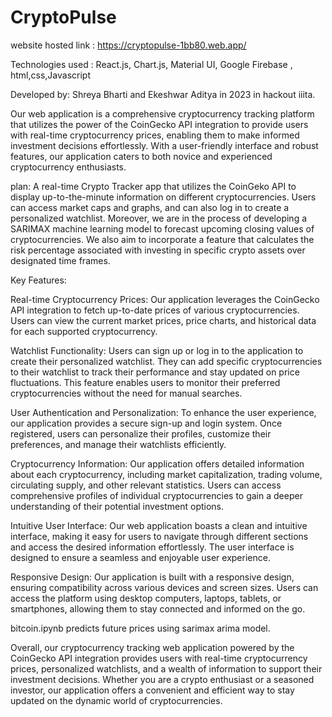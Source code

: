 # CryptoPulse

website hosted link :  https://cryptopulse-1bb80.web.app/   
 
Technologies used : React.js, Chart.js, Material UI, Google Firebase , html,css,Javascript

Developed by: Shreya Bharti and Ekeshwar Aditya in 2023 in hackout iiita.

Our web application is a comprehensive cryptocurrency tracking platform that utilizes the power of the CoinGecko API integration to provide users with real-time cryptocurrency prices, enabling them to make informed investment decisions effortlessly. With a user-friendly interface and robust features, our application caters to both novice and experienced cryptocurrency enthusiasts.


plan: A real-time Crypto Tracker app that utilizes the CoinGeko API to display up-to-the-minute information on different cryptocurrencies. Users can access market caps and graphs, and can also log in to create a personalized watchlist. Moreover, we are in the process of developing a SARIMAX machine learning model to forecast upcoming closing values of cryptocurrencies. We also aim to incorporate a feature that calculates the risk percentage associated with investing in specific crypto assets over designated time frames.


Key Features:

Real-time Cryptocurrency Prices: Our application leverages the CoinGecko API integration to fetch up-to-date prices of various cryptocurrencies. Users can view the current market prices, price charts, and historical data for each supported cryptocurrency.

Watchlist Functionality: Users can sign up or log in to the application to create their personalized watchlist. They can add specific cryptocurrencies to their watchlist to track their performance and stay updated on price fluctuations. This feature enables users to monitor their preferred cryptocurrencies without the need for manual searches.

User Authentication and Personalization: To enhance the user experience, our application provides a secure sign-up and login system. Once registered, users can personalize their profiles, customize their preferences, and manage their watchlists efficiently.

Cryptocurrency Information: Our application offers detailed information about each cryptocurrency, including market capitalization, trading volume, circulating supply, and other relevant statistics. Users can access comprehensive profiles of individual cryptocurrencies to gain a deeper understanding of their potential investment options.

Intuitive User Interface: Our web application boasts a clean and intuitive interface, making it easy for users to navigate through different sections and access the desired information effortlessly. The user interface is designed to ensure a seamless and enjoyable user experience.

Responsive Design: Our application is built with a responsive design, ensuring compatibility across various devices and screen sizes. Users can access the platform using desktop computers, laptops, tablets, or smartphones, allowing them to stay connected and informed on the go.

bitcoin.ipynb predicts future prices using sarimax arima model.



Overall, our cryptocurrency tracking web application powered by the CoinGecko API integration provides users with real-time cryptocurrency prices, personalized watchlists, and a wealth of information to support their investment decisions. Whether you are a crypto enthusiast or a seasoned investor, our application offers a convenient and efficient way to stay updated on the dynamic world of cryptocurrencies.
